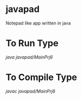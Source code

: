 # javapad
Notepad like app written in java

# To Run Type
*java javapad/MainPrj6*

# To Compile Type
*javac javapad/MainPrj6*